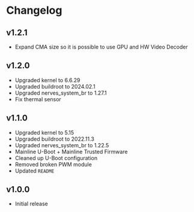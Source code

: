 # Changelog

## v1.2.1

* Expand CMA size so it is possible to use GPU and HW Video Decoder 

## v1.2.0

* Upgraded kernel to 6.6.29
* Upgraded buildroot to 2024.02.1
* Upgraded nerves_system_br to 1.27.1
* Fix thermal sensor

## v1.1.0

* Upgraded kernel to 5.15
* Upgraded buildroot to 2022.11.3
* Upgraded nerves_system_br to 1.22.5
* Mainline U-Boot + Mainline Trusted Firmware
* Cleaned up U-Boot configuration
* Removed broken PWM module
* Updated `README`

## v1.0.0

* Initial release
